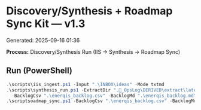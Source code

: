 # Discovery/Synthesis + Roadmap Sync Kit — v1.3
Generated: 2025-09-16 01:36

**Process:** Discovery/Synthesis Run (IIS → Synthesis → Roadmap Sync)

## Run (PowerShell)
```powershell
.\scripts\iis_ingest.ps1 -Input ".\INBOX\ideas" -Mode txtmd
.\scripts\synthesis_run.ps1 -ExtractDir "._OpsLog\DERIVED\extract\latest" `
  -BacklogCsv ".\enerqis_backlog.csv" -BacklogMd ".\enerqis_backlog.md"
.\scriptsoadmap_sync.ps1 -BacklogCsv ".\enerqis_backlog.csv" -BacklogMd ".\enerqis_backlog.md"
```
